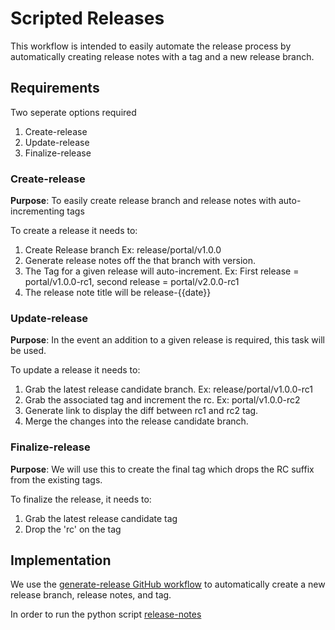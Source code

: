 # Scripted Releases

This workflow is intended to easily automate the release process by automatically creating release notes with a tag and a new release branch.

## Requirements

Two seperate options required
1. Create-release
2. Update-release
3. Finalize-release

### Create-release

**Purpose**: To easily create release branch and release notes with auto-incrementing tags

To create a release it needs to:
1. Create Release branch Ex: release/portal/v1.0.0
2. Generate release notes off the that branch with version.
 1. The Tag for a given release will auto-increment. Ex: First release = portal/v1.0.0-rc1, second release = portal/v2.0.0-rc1
 2. The release note title will be release-{{date}}

### Update-release

**Purpose**: In the event an addition to a given release is required, this task will be used. 

To update a release it needs to:
1. Grab the latest release candidate branch. Ex: release/portal/v1.0.0-rc1
2. Grab the associated tag and increment the rc. Ex: portal/v1.0.0-rc2
3. Generate link to display the diff between rc1 and rc2 tag. 
4. Merge the changes into the release candidate branch. 

### Finalize-release

**Purpose**: We will use this to create the final tag which drops the RC suffix from the existing tags.

To finalize the release, it needs to:
1. Grab the latest release candidate tag 
2. Drop the 'rc' on the tag


## Implementation

We use the [generate-release GitHub workflow](.) to automatically create a new release branch, release notes, and tag. 

In order to run the python script [release-notes](url) 
